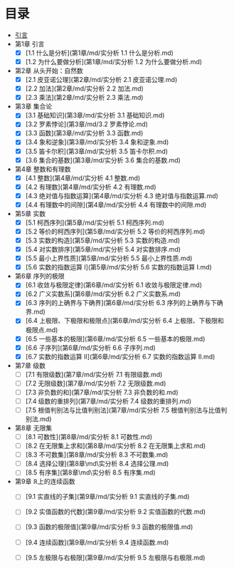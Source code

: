 # 目录

* [引言](README.md)
* 第1章   引言
  - [x] [1.1 什么是分析](第1章/md/实分析 1.1 什么是分析.md)
  - [x] [1.2 为什么要做分析](第1章/md/实分析 1.2 为什么要做分析.md)
* 第2章   从头开始：自然数
  * [x] [2.1 皮亚诺公理](第2章/md/实分析 2.1 皮亚诺公理.md)
  * [x] [2.2 加法](第2章/md/实分析 2.2 加法.md)
  * [x] [2.3 乘法](第2章/md/实分析 2.3 乘法.md)
* 第3章   集合论
  * [x] [3.1 基础知识](第3章/md/实分析 3.1 基础知识.md)
  * [x] [3.2 罗素悖论](第3章/md/3.2 罗素悖论.md)
  * [x] [3.3 函数](第3章/md/实分析 3.3 函数.md)
  * [x] [3.4 象和逆象](第3章/md/实分析 3.4 象和逆象.md)
  * [x] [3.5 笛卡尔积](第3章/md/实分析 3.5 笛卡尔积.md)
  * [x] [3.6 集合的基数](第3章/md/实分析 3.6 集合的基数.md)
* 第4章   整数和有理数
  * [x] [4.1 整数](第4章/md/实分析 4.1 整数.md)
  * [x] [4.2 有理数](第4章/md/实分析 4.2 有理数.md)
  * [x] [4.3 绝对值与指数运算](第4章/md/实分析 4.3 绝对值与指数运算.md)
  * [x] [4.4 有理数中的间隙](第4章/md/实分析 4.4 有理数中的间隙.md)
* 第5章   实数
  * [x] [5.1 柯西序列](第5章/md/实分析 5.1 柯西序列.md)
  * [x] [5.2 等价的柯西序列](第5章/md/实分析 5.2 等价的柯西序列.md)
  * [x] [5.3 实数的构造](第5章/md/实分析 5.3 实数的构造.md)
  * [x] [5.4 对实数排序](第5章/md/实分析 5.4 对实数排序.md)
  * [x] [5.5 最小上界性质](第5章/md/实分析 5.5 最小上界性质.md)
  * [x] [5.6 实数的指数运算 I](第5章/md/实分析 5.6 实数的指数运算 I.md)
* 第6章   序列的极限
  * [x] [6.1 收敛与极限定律](第6章/md/实分析 6.1 收敛与极限定律.md)
  * [x] [6.2 广义实数系](第6章/md/实分析 6.2 广义实数系.md)
  * [x] [6.3 序列的上确界与下确界](第6章/md/实分析 6.3 序列的上确界与下确界.md)
  * [x] [6.4 上极限、下极限和极限点](第6章/md/实分析 6.4 上极限、下极限和极限点.md)
  * [x] [6.5 一些基本的极限](第6章/md/实分析 6.5 一些基本的极限.md)
  * [x] [6.6 子序列](第6章/md/实分析 6.6 子序列.md)
  * [x] [6.7 实数的指数运算 II](第6章/md/实分析 6.7 实数的指数运算 II.md)
* 第7章   级数
  * [ ] [7.1 有限级数](第7章/md/实分析 7.1 有限级数.md)
  * [ ] [7.2 无限级数](第7章/md/实分析 7.2 无限级数.md)
  * [ ] [7.3 非负数的和](第7章/md/实分析 7.3 非负数的和.md)
  * [ ] [7.4 级数的重排列](第7章/md/实分析 7.4 级数的重排列.md)
  * [ ] [7.5 根值判别法与比值判别法](第7章/md/实分析 7.5 根值判别法与比值判别法.md)
* 第8章   无限集
  * [ ] [8.1 可数性](第8章/md/实分析 8.1 可数性.md)
  * [ ] [8.2 在无限集上求和](第8章/md/实分析 8.2 在无限集上求和.md)
  * [ ] [8.3 不可数集](第8章/md/实分析 8.3 不可数集.md)
  * [ ] [8.4 选择公理](第8章\md\实分析 8.4 选择公理.md)
  * [ ] [8.5 有序集](第8章\md\实分析 8.5 有序集.md)
* 第9章   $\mathbb R$上的连续函数
  * [ ] [9.1 实直线的子集](第9章/md/实分析 9.1 实直线的子集.md)
  * [ ] [9.2 实值函数的代数](第9章/md/实分析 9.2 实值函数的代数.md)
  * [ ] [9.3 函数的极限值](第9章/md/实分析 9.3 函数的极限值.md)
  * [ ] [9.4 连续函数](第9章/md/实分析 9.4 连续函数.md)
  * [ ] [9.5 左极限与右极限](第9章/md/实分析 9.5 左极限与右极限.md)


